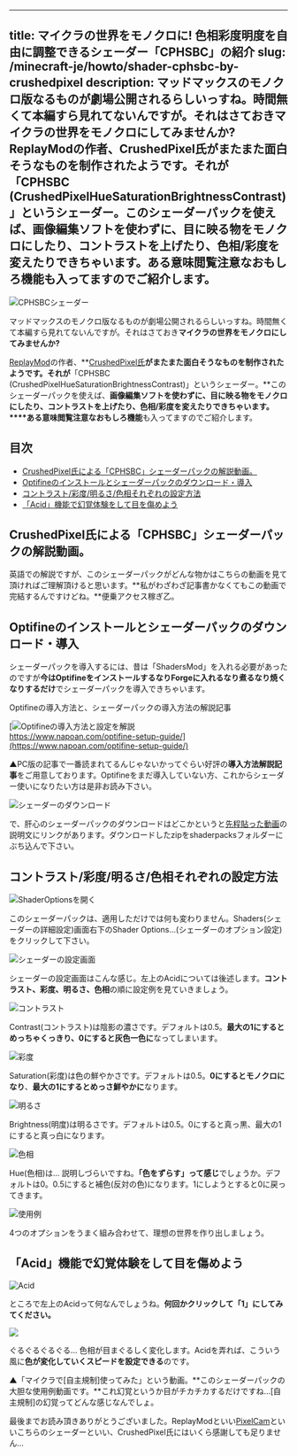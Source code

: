 
---
title: マイクラの世界をモノクロに! 色相彩度明度を自由に調整できるシェーダー「CPHSBC」の紹介
slug: /minecraft-je/howto/shader-cphsbc-by-crushedpixel
description: マッドマックスのモノクロ版なるものが劇場公開されるらしいっすね。時間無くて本編すら見れてないんですが。それはさておきマイクラの世界をモノクロにしてみませんか? ReplayModの作者、CrushedPixel氏がまたまた面白そうなものを制作されたようです。それが「CPHSBC (CrushedPixelHueSaturationBrightnessContrast)」というシェーダー。このシェーダーパックを使えば、画像編集ソフトを使わずに、目に映る物をモノクロにしたり、コントラストを上げたり、色相/彩度を変えたりできちゃいます。ある意味閲覧注意なおもしろ機能も入ってますのでご紹介します。
---

![CPHSBCシェーダー](https://cdn-ak.f.st-hatena.com/images/fotolife/s/sasigume/20210208/20210208122343.png)

マッドマックスのモノクロ版なるものが劇場公開されるらしいっすね。時間無くて本編すら見れてないんですが。それはさておき**マイクラの世界をモノクロにしてみませんか?**

[ReplayMod](https://www.napoan.com/replay-mod-part1/)の作者、**[CrushedPixel氏](https://twitter.com/CrushedPixel)**がまたまた面白そうなものを制作されたようです。それが**「CPHSBC (CrushedPixelHueSaturationBrightnessContrast)」というシェーダー。**このシェーダーパックを使えば、**画像編集ソフトを使わずに、目に映る物をモノクロにしたり、コントラストを上げたり、色相/彩度を変えたりできちゃいます。****ある意味閲覧注意なおもしろ機能**も入ってますのでご紹介します。

## 目次

*   [CrushedPixel氏による「CPHSBC」シェーダーパックの解説動画。](#video)
*   [Optifineのインストールとシェーダーパックのダウンロード・導入](#inst)
*   [コントラスト/彩度/明るさ/色相それぞれの設定方法](#settings)
*   [「Acid」機能で幻覚体験をして目を傷めよう](#asid)

## CrushedPixel氏による「CPHSBC」シェーダーパックの解説動画。

英語での解説ですが、このシェーダーパックがどんな物かはこちらの動画を見て頂ければご理解頂けると思います。**私がわざわざ記事書かなくてもこの動画で完結するんですけどね。**便乗アクセス稼ぎ乙。

## Optifineのインストールとシェーダーパックのダウンロード・導入

シェーダーパックを導入するには、昔は「ShadersMod」を入れる必要があったのですが**今はOptifineをインストールするなりForgeに入れるなり煮るなり焼くなりするだけ**でシェーダーパックを導入できちゃいます。

Optifineの導入方法と、シェーダーパックの導入方法の解説記事

[![Optifineの導入方法と設定を解説](https://cdn-ak.f.st-hatena.com/images/fotolife/s/sasigume/20210208/20210208104342.png)  
https://www.napoan.com/optifine-setup-guide/](https://www.napoan.com/optifine-setup-guide/)

▲PC版の記事で一番読まれてるんじゃないかってぐらい好評の**導入方法解説記事**をご用意しております。Optifineをまだ導入していない方、これからシェーダー使いになりたい方は是非お読み下さい。

![シェーダーのダウンロード](https://cdn-ak.f.st-hatena.com/images/fotolife/s/sasigume/20210208/20210208092915.png)

で、肝心のシェーダーパックのダウンロードはどこかというと[先程貼った動画](https://www.youtube.com/watch?v=zgGl-xLlOcs)の説明文にリンクがあります。ダウンロードしたzipをshaderpacksフォルダーにぶち込んで下さい。

## コントラスト/彩度/明るさ/色相それぞれの設定方法

![ShaderOptionsを開く](https://cdn-ak.f.st-hatena.com/images/fotolife/s/sasigume/20210208/20210208110054.png)

このシェーダーパックは、適用しただけでは何も変わりません。Shaders(シェーダーの詳細設定)画面右下のShader Options…(シェーダーのオプション設定)をクリックして下さい。

![シェーダーの設定画面](https://cdn-ak.f.st-hatena.com/images/fotolife/s/sasigume/20210208/20210208105249.png)

シェーダーの設定画面はこんな感じ。左上のAcidについては後述します。**コントラスト、彩度、明るさ、色相**の順に設定例を見ていきましょう。

![コントラスト](https://cdn-ak.f.st-hatena.com/images/fotolife/s/sasigume/20210208/20210208104337.png)

Contrast(コントラスト)は陰影の濃さです。デフォルトは0.5。**最大の1にするとめっちゃくっきり、0にすると灰色一色に**なってしまいます。

![彩度](https://cdn-ak.f.st-hatena.com/images/fotolife/s/sasigume/20210208/20210208122914.png)

Saturation(彩度)は色の鮮やかさです。デフォルトは0.5。**0にするとモノクロになり**、**最大の1にするとめっさ鮮やかに**なります。

![明るさ](https://cdn-ak.f.st-hatena.com/images/fotolife/s/sasigume/20210208/20210208104847.png)

Brightness(明度)は明るさです。デフォルトは0.5。0にすると真っ黒、最大の1にすると真っ白になります。

![色相](https://cdn-ak.f.st-hatena.com/images/fotolife/s/sasigume/20210208/20210208111128.png)

Hue(色相)は… 説明しづらいですね。**「色をずらす」って感じ**でしょうか。デフォルトは0。0.5にすると補色(反対の色)になります。1にしようとすると0に戻ってきます。

![使用例](https://cdn-ak.f.st-hatena.com/images/fotolife/s/sasigume/20210208/20210208092146.png)

4つのオプションをうまく組み合わせて、理想の世界を作り出しましょう。

## 「Acid」機能で幻覚体験をして目を傷めよう

![Acid](https://cdn-ak.f.st-hatena.com/images/fotolife/s/sasigume/20210208/20210208092151.png)

ところで左上のAcidって何なんでしょうね。**何回かクリックして「1」にしてみてください。**

![](https://cdn-ak.f.st-hatena.com/images/fotolife/s/sasigume/20210208/20210208103445.gif)

ぐるぐるぐるぐる… 色相が目まぐるしく変化します。Acidを弄れば、こういう風に**色が変化していくスピードを設定できる**のです。

▲「マイクラで\[自主規制\]使ってみた」という動画。**このシェーダーパックの大胆な使用例動画です。**これ幻覚というか目がチカチカするだけですね…\[自主規制\]の幻覚ってどんな感じなんでしょ。

最後までお読み頂きありがとうございました。ReplayModといい[PixelCam](https://www.napoan.com/camera-mod-pixelcam-guide/)といいこちらのシェーダーといい、CrushedPixel氏にはいくら感謝しても足りません…
